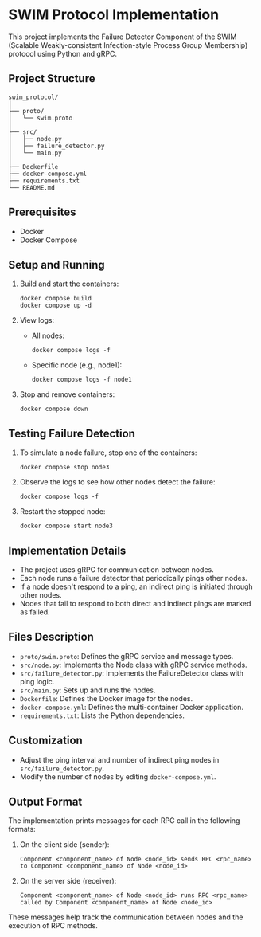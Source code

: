 # SWIM Protocol Implementation

This project implements the Failure Detector Component of the SWIM (Scalable Weakly-consistent Infection-style Process Group Membership) protocol using Python and gRPC.

## Project Structure

```
swim_protocol/
│
├── proto/
│   └── swim.proto
│
├── src/
│   ├── node.py
│   ├── failure_detector.py
│   └── main.py
│
├── Dockerfile
├── docker-compose.yml
├── requirements.txt
└── README.md
```

## Prerequisites

- Docker
- Docker Compose

## Setup and Running

1. Build and start the containers:
   ```
   docker compose build
   docker compose up -d
   ```

2. View logs:
   - All nodes:
     ```
     docker compose logs -f
     ```
   - Specific node (e.g., node1):
     ```
     docker compose logs -f node1
     ```

3. Stop and remove containers:
   ```
   docker compose down
   ```

## Testing Failure Detection

1. To simulate a node failure, stop one of the containers:
   ```
   docker compose stop node3
   ```

2. Observe the logs to see how other nodes detect the failure:
   ```
   docker compose logs -f
   ```

3. Restart the stopped node:
   ```
   docker compose start node3
   ```

## Implementation Details

- The project uses gRPC for communication between nodes.
- Each node runs a failure detector that periodically pings other nodes.
- If a node doesn't respond to a ping, an indirect ping is initiated through other nodes.
- Nodes that fail to respond to both direct and indirect pings are marked as failed.

## Files Description

- `proto/swim.proto`: Defines the gRPC service and message types.
- `src/node.py`: Implements the Node class with gRPC service methods.
- `src/failure_detector.py`: Implements the FailureDetector class with ping logic.
- `src/main.py`: Sets up and runs the nodes.
- `Dockerfile`: Defines the Docker image for the nodes.
- `docker-compose.yml`: Defines the multi-container Docker application.
- `requirements.txt`: Lists the Python dependencies.

## Customization

- Adjust the ping interval and number of indirect ping nodes in `src/failure_detector.py`.
- Modify the number of nodes by editing `docker-compose.yml`.

## Output Format

The implementation prints messages for each RPC call in the following formats:

1. On the client side (sender):
   ```
   Component <component_name> of Node <node_id> sends RPC <rpc_name> to Component <component_name> of Node <node_id>
   ```

2. On the server side (receiver):
   ```
   Component <component_name> of Node <node_id> runs RPC <rpc_name> called by Component <component_name> of Node <node_id>
   ```

These messages help track the communication between nodes and the execution of RPC methods.